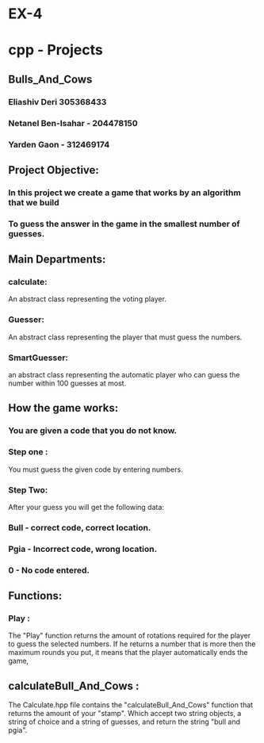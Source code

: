 # EX-4
# cpp - Projects
## Bulls_And_Cows

### Eliashiv Deri 305368433

### Netanel Ben-Isahar - 204478150

### Yarden Gaon - 312469174

## Project Objective:


### In this project we create a game that works by an algorithm that we build
### To guess the answer in the game in the smallest number of guesses.

## Main Departments:
### calculate:
An abstract class representing the voting player.
### Guesser:
An abstract class representing the player that must guess the numbers.
### SmartGuesser:
an abstract class representing the automatic player who can guess the number within 100 guesses at most.

## How the game works:
### You are given a code that you do not know.
### Step one :
You must guess the given code by entering numbers.
### Step Two:
After your guess you will get the following data:
### Bull - correct code, correct location.
### Pgia - Incorrect code, wrong location.
### 0 - No code entered.

## Functions:
 ### Play :
 The "Play" function returns the amount of rotations required for the player to guess the selected numbers.
 If he returns a number that is more then the maximum rounds you put, it means that the player automatically ends the game,
## calculateBull_And_Cows :
The Calculate.hpp file contains the "calculateBull_And_Cows" function that returns the amount of your "stamp".
 Which accept two string objects, a string of choice and a string of guesses, and return the string "bull and pgia".
